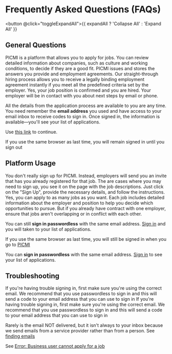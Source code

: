 # Frequently Asked Questions (FAQs)

<button @click="toggleExpandAll">{{ expandAll ? 'Collapse All' : 'Expand All' }}</button>

## General Questions

<faq question="What is PICMI?" :expandAll="expandAll" >
  PICMI is a platform that allows you to apply for jobs. You can review detailed information about companies, such as culture and working conditions, to decide if they are a good fit. PICMI issues and stores the answers you provide and employment agreements.
</faq>

<faq question="How does the hiring process work?" :expandAll="expandAll">
  Our straight-through hiring process allows you to receive a legally binding employment agreement instantly if you meet all the predefined criteria set by the employer.
</faq>

<faq question="I have accepted but am I really hired? What should I do next?" :expandAll="expandAll">
  Yes, your job position is confirmed and you are hired. Your employer will be in contact with you about next steps by email or phone.
</faq>

<faq question="How do I get access to my employment agreement (contract) and job details?" :expandAll="expandAll">

All the details from the application process are available to you are any time. You need remember the **email address** you used and have access to your email inbox to receive codes to sign in. Once signed in, the information is available—you'll see your list of applications.

Use [this link](https://jobs.picmi.io/#/signin) to continue.

<prompt>
    
If you use the same browser as last time, you will remain signed in until you sign out

</prompt>
</faq>

## Platform Usage

<faq question="How do I sign up for PICMI?" :expandAll="expandAll">
  You don't really sign up for PICMI. Instead, employers will send you an invite that has you already registered for that job. The are cases where you may need to sign up, you see it on the page with the job descriptions. Just click on the "Sign Up", provide the necessary details, and follow the instructions.
</faq>

<faq question="Can I apply to multiple jobs at the same time?" :expandAll="expandAll">
  Yes, you can apply to as many jobs as you want. Each job includes detailed information about the employer and position to help you decide which opportunities to pursue. But if you already have contract with one employer, ensure that jobs aren't overlapping or in conflict with each other.
</faq>

<faq question="My link has expired but I have already started/completed an application, what do I do?">

You can still **sign in passwordless** with the same email address. [Sign in](https://jobs.picmi.io/#/signin) and you will taken to your list of applications.

<prompt>

If you use the same browser as last time, you will still be signed in when you go to [PICMI](https://jobs.picmi.io)

</prompt>

</faq>

<faq question="My link has expired and I have never used it, what do I do?">

You can **sign in passwordless** with the same email address. [Sign in](https://jobs.picmi.io/#/signin) to see your list of applications.

</faq>

## Troubleshooting

<faq question="What should I do if I can't sign in to my account?" :expandAll="expandAll">
  If you're having trouble signing in, first make sure you're using the correct email. We recommend that you use passwordless to sign in and this will send a code to your email address that you can use to sign in
</faq>

<faq question="What should I do if I can't sign in to my account?" :expandAll="expandAll">
  If you're having trouble signing in, first make sure you're using the correct email. We recommend that you use passwordless to sign in and this will send a code to your email address that you can use to sign in
</faq>

<faq question="I can't find emails from PICMI, what to do?">

Rarely is the email NOT delivered, but it isn't always to your inbox because we send emails from a service provider rather than from a person. See [finding emails](../email-not-found)

</faq>


<faq question="I get the error 'Business cannot apply for a job', what to do?">

See [Error: Business user cannot apply for a job](article/business-user-cannot-apply-for-job.md)

</faq>

<script setup lang="ts">
import { ref } from 'vue';

const expandAll = ref(false);

const toggleExpandAll = () => {
  expandAll.value = !expandAll.value;
}
</script>
